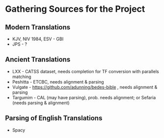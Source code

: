 # Gathering Sources for the Project

## Modern Translations

* KJV, NIV 1984, ESV - GBI
* JPS - ?

## Ancient Translations

* LXX - CATSS dataset, needs completion for TF conversion with parallels matching
* Peshitta - ETCBC, needs alignment & parsing
* Vulgate - https://github.com/adunning/bedes-bible , needs alignment & parsing
* Targumim - CAL (may have parsing), prob. needs alignment; or Sefaria (needs parsing & alignment)

## Parsing of English Translations

* Spacy

